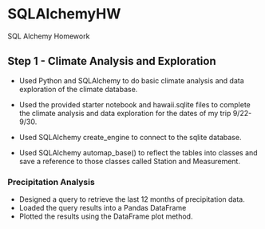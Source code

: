 # SQLAlchemyHW
SQL Alchemy Homework

## Step 1 - Climate Analysis and Exploration

* Used Python and SQLAlchemy to do basic climate analysis and data exploration of the climate database. 

* Used the provided starter notebook and hawaii.sqlite files to complete the climate analysis and data exploration for the dates of my trip 9/22-9/30.

* Used SQLAlchemy create_engine to connect to the sqlite database.

* Used SQLAlchemy automap_base() to reflect the tables into classes and save a reference to those classes called Station and Measurement.


### Precipitation Analysis

* Designed a query to retrieve the last 12 months of precipitation data.
* Loaded the query results into a Pandas DataFrame
* Plotted the results using the DataFrame plot method.


